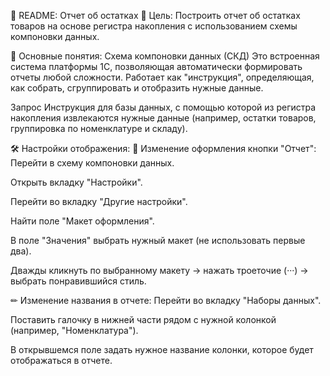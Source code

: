 📄 README: Отчет об остатках
📌 Цель:
Построить отчет об остатках товаров на основе регистра накопления с использованием схемы компоновки данных.

🧩 Основные понятия:
Схема компоновки данных (СКД)
Это встроенная система платформы 1С, позволяющая автоматически формировать отчеты любой сложности. Работает как "инструкция", определяющая, как собрать, сгруппировать и отобразить нужные данные.

Запрос
Инструкция для базы данных, с помощью которой из регистра накопления извлекаются нужные данные (например, остатки товаров, группировка по номенклатуре и складу).

🛠 Настройки отображения:
🎨 Изменение оформления кнопки "Отчет":
Перейти в схему компоновки данных.

Открыть вкладку "Настройки".

Перейти во вкладку "Другие настройки".

Найти поле "Макет оформления".

В поле "Значения" выбрать нужный макет (не использовать первые два).

Дважды кликнуть по выбранному макету → нажать троеточие (···) → выбрать понравившийся стиль.

✏ Изменение названия в отчете:
Перейти во вкладку "Наборы данных".

Поставить галочку в нижней части рядом с нужной колонкой (например, "Номенклатура").

В открывшемся поле задать нужное название колонки, которое будет отображаться в отчете.